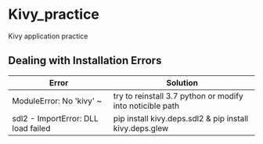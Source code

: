 # Kivy_practice
Kivy application practice 

## Dealing with Installation Errors

| Error | Solution | 
|---|---|
| ModuleError: No 'kivy' ~ | try to reinstall 3.7 python or modify into noticible path  | 
| sdl2 - ImportError: DLL load failed | pip install kivy.deps.sdl2 & pip install kivy.deps.glew  |  
 
